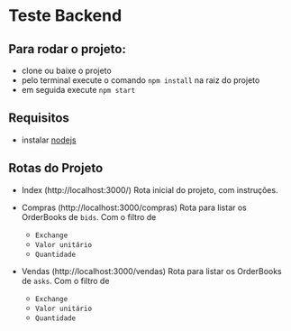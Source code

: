 # Teste Backend

## Para rodar o projeto:
- clone ou baixe o projeto
- pelo terminal execute o comando `npm install` na raiz do projeto
- em seguida execute `npm start`

## Requisitos
- instalar [nodejs](https://nodejs.org/en/download/)

## Rotas do Projeto
- Index (http://localhost:3000/)
    Rota inicial do projeto, com instruções.

- Compras (http://localhost:3000/compras)
    Rota para listar os OrderBooks de `bids`.
    Com o filtro de 
    - `Exchange`
    - `Valor unitário`
    - `Quantidade`

- Vendas (http://localhost:3000/vendas)
    Rota para listar os OrderBooks de `asks`.
    Com o filtro de 
    - `Exchange`
    - `Valor unitário`
    - `Quantidade`